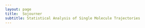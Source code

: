 ```yaml
---
layout: page
title:  Sojourner
subtitle: Statistical Analysis of Single Molecule Trajectories
---
```

